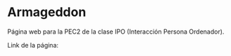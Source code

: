 # Armageddon

Página web para la PEC2 de la clase IPO (Interacción Persona Ordenador).

Link de la página:
